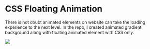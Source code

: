 # CSS Floating Animation

There is not doubt animated elements on website can take the loading experience to the next level. In the repo, I created animated gradient background along with floating animated element with CSS only.

![](https://media4.giphy.com/media/uHU5PKbfI8QEHM0mYM/giphy.gif)
